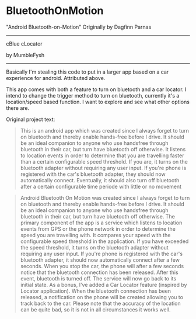 # BluetoothOnMotion
"Android Bluetooth-on-Motion" Originally by Dagfinn Parnas
_______________________________________________________________

cBlue
cLocator

by MumbleFysh

________________________________________________________________


Basically I'm stealing this code to put in a larger app based on a car experience for android. Attributed above.



This app comes with both a feature to turn on bluetooth and a car locator. I intend to change the trigger method to turn on bluetooth, currently it's a location/speed based function. I want to explore and see what other options there are. 





Original project text:

>This is an android app which was created since I always forget to turn on bluetooth and thereby enable hands-free before I drive. It should be an ideal companion to anyone who use handsfree through bluetooth in their car, but turn have bluetooth off otherwise. It listens to location events in order to determine that you are travelling faster than a certain configurable speed threshold. If you are, it turns on the bluetooth adapter without requiring any user input. If you're phone is registered with the car's bluetooth adapter, they should now automatically connect. Eventually, it should also turn off bluetooth after a certain configurable time periode with little or no movement

>Android Bluetooth On Motion was created since I always forget to turn on bluetooth and thereby enable hands-free before I drive. It should be an ideal companion to anyone who use handsfree through bluetooth in their car, but turn have bluetooth off otherwise. The primary component of the app is a service which listens to location events from GPS or the phone network in order to determine the speed you are travelling with. It compares your speed with the configurable speed threshold in the application. If you have exceeded the speed threshold, it turns on the bluetooth adapter without requiring any user input. If you're phone is registered with the car's bluetooth adapter, it should now automatically connect after a few seconds. When you stop the car, the phone will after a few seconds notice that the bluetooth connection has been released. After this event, bluetooth is turned off. The service will now go back to its initial state. As a bonus, I've added a Car Locator feature (inspired by Locator application). When the bluetooth connection has been released, a notification on the phone will be created allowing you to track back to the car. Please note that the accuracy of the location can be quite bad, so it is not in all circumstances it works well.

